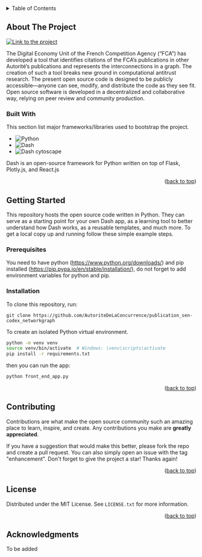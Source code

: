 <!-- TABLE OF CONTENTS -->
<details>
  <summary>Table of Contents</summary>
  <ol>
    <li>
      <a href="#about-the-project">About The Project</a>
      <ul>
        <li><a href="#built-with">Built With</a></li>
      </ul>
    </li>
    <li>
      <a href="#getting-started">Getting Started</a>
      <ul>
        <li><a href="#prerequisites">Prerequisites</a></li>
        <li><a href="#installation">Installation</a></li>
      </ul>
    </li>
    <li><a href="#contributing">Contributing</a></li>
    <li><a href="#license">License</a></li>
    <li><a href="#acknowledgments">Acknowledgments</a></li>
  </ol>
</details>



<!-- ABOUT THE PROJECT -->
## About The Project

[![Link to the project][product-screenshot]](https://sen-codex.dev)

The Digital Economy Unit of the French Competition Agency (“FCA”) has developed a tool that identifies citations of the FCA’s publications in other Autorité’s publications and represents the interconnections in a graph. The creation of such a tool breaks new ground in computational antitrust research. The present open source code is designed to be publicly accessible—anyone can see, modify, and distribute the code as they see fit. Open source software is developed in a decentralized and collaborative way, relying on peer review and community production.

### Built With

This section list major frameworks/libraries used to bootstrap the project.

* ![Python](https://img.shields.io/badge/PYTHON-007396.svg?&style=flat&logo=python&logoColor=white)&nbsp;
* ![Dash](https://img.shields.io/badge/DASH-007396.svg?&style=flat&logo=plotly&logoColor=white)&nbsp;
* ![Dash cytoscape](https://img.shields.io/badge/DASH-CYTOSCPAE-007396.svg?&style=flat&logo=plotly&logoColor=white)&nbsp;

Dash is an open-source framework for Python written on top of Flask, Plotly.js, and React.js

<p align="right">(<a href="#readme-top">back to top</a>)</p>



<!-- GETTING STARTED -->
## Getting Started

This repository hosts the open source code written in Python. They can serve as a starting point for your own Dash app, as a learning tool to better understand how Dash works, as a reusable templates, and much more.
To get a local copy up and running follow these simple example steps.

### Prerequisites

You need to have python (https://www.python.org/downloads/) and pip installed (https://pip.pypa.io/en/stable/installation/), do not forget to add environment variables for python and pip.

### Installation

To clone this repository, run:
```
git clone https://github.com/AutoriteDeLaConcurrence/publication_sen-codex_networkgraph
```

To create an isolated Python virtual environment.
```bash
python -m venv venv
source venv/bin/activate  # Windows: \venv\scripts\activate
pip install -r requirements.txt
```

then you can run the app:
```bash
python front_end_app.py
```
<p align="right">(<a href="#readme-top">back to top</a>)</p>

<!-- CONTRIBUTING -->
## Contributing

Contributions are what make the open source community such an amazing place to learn, inspire, and create. Any contributions you make are **greatly appreciated**.

If you have a suggestion that would make this better, please fork the repo and create a pull request. You can also simply open an issue with the tag "enhancement".
Don't forget to give the project a star! Thanks again!

<p align="right">(<a href="#readme-top">back to top</a>)</p>

<!-- LICENSE -->
## License

Distributed under the MIT License. See `LICENSE.txt` for more information.

<p align="right">(<a href="#readme-top">back to top</a>)</p>


<!-- ACKNOWLEDGMENTS -->
## Acknowledgments

To be added

<!-- MARKDOWN LINKS & IMAGES -->
<!-- https://www.markdownguide.org/basic-syntax/#reference-style-links -->
[product-screenshot]: images/screenshot.png


